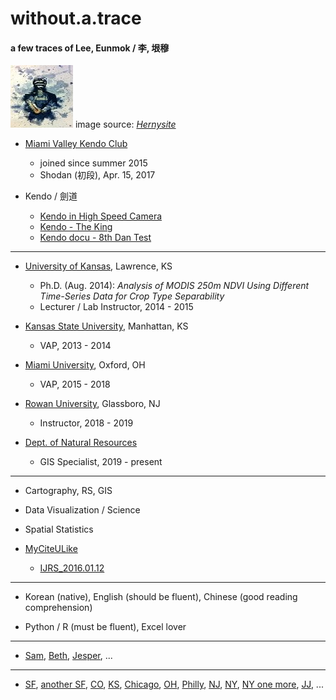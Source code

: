 # without.a.trace

#### a few traces of Lee, Eunmok / 李, 垠穆

[![](/pics/kendo_watercolor_by_hernysite_tn.jpg)](https://em-lee.github.io/without.a.trace/pics/kendo_watercolor_by_hernysite.jpg) image source: [_Hernysite_](http://hernysite.deviantart.com/art/Kendo-Watercolor-263234830)

* [Miami Valley Kendo Club](http://miamivalleykendo.org/)

  * joined since summer 2015
  * Shodan \(初段\), Apr. 15, 2017

* Kendo / 劍道

  * [Kendo in High Speed Camera](https://www.youtube.com/watch?v=Q4SHWXQBVL4&t=1s)
  * [Kendo - The King](https://www.youtube.com/watch?v=0_Dk_QtWDMI)
  * [Kendo docu - 8th Dan Test](https://www.youtube.com/watch?v=ylpdy0XEOfw&index=2&list=PL4A54AC1242242FE4)

---

* [University of Kansas](http://geog.ku.edu/), Lawrence, KS

  * Ph.D. \(Aug. 2014\): _Analysis of MODIS 250m NDVI Using Different Time-Series Data for Crop Type Separability_
  * Lecturer / Lab Instructor, 2014 - 2015

* [Kansas State University](http://www.k-state.edu/geography/), Manhattan, KS

  * VAP, 2013 - 2014

* [Miami University](http://miamioh.edu/cas/academics/departments/geography/), Oxford, OH

  * VAP, 2015 - 2018

* [Rowan University](https://academics.rowan.edu/see/departments/geography/about/facstaff/faculty.html), Glassboro, NJ
  * Instructor, 2018 - 2019
* [Dept. of Natural Resources](https://www.in.gov/dnr/)
  * GIS Specialist, 2019 - present

---

* Cartography, RS, GIS

* Data Visualization / Science

* Spatial Statistics

* [MyCiteULike](http://www.citeulike.org/user/emLee)

  * [IJRS\_2016.01.12](https://em-lee.github.io/without.a.trace/myPapers/IJRS_2016.01.12.pdf)

---

* Korean \(native\), English \(should be fluent\), Chinese \(good reading comprehension\)

* Python / R \(must be fluent\), Excel lover

---

* [Sam](https://www.youtube.com/watch?v=ZFRzO_KZkkQ), [Beth](https://www.youtube.com/watch?v=UEHwO_UEp7A), [Jesper](https://www.youtube.com/watch?v=tFZUhm69jUg), ...

---

* [SF](https://www.youtube.com/watch?v=tYhDwmhRQOk), [another SF](https://www.youtube.com/watch?v=bch1_Ep5M1s), [CO](https://www.youtube.com/watch?v=eOB4VdlkzO4), [KS](https://www.youtube.com/watch?v=tH2w6Oxx0kQ), [Chicago](https://www.youtube.com/watch?v=m0zyuc_2UVg), [OH](https://www.youtube.com/watch?v=68g76j9VBvM), [Philly](https://www.youtube.com/watch?v=4z2DtNW79sQ), [NJ](https://www.youtube.com/watch?time_continue=17&v=JDUjeR01wnU), [NY](https://www.youtube.com/watch?v=gnBPHWk5FQ8), [NY one more](https://www.youtube.com/watch?v=d0F7ZzoZR1k), [JJ](https://www.youtube.com/watch?v=GH23iryfZbI), ...



